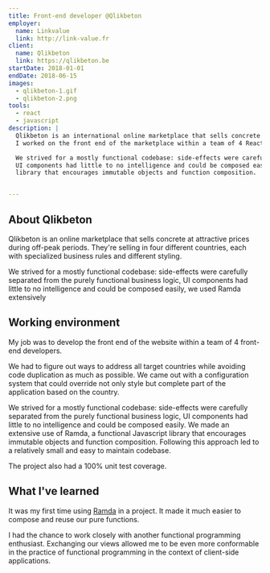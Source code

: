 ```yaml
---
title: Front-end developer @Qlikbeton
employer:
  name: Linkvalue
  link: http://link-value.fr
client:
  name: Qlikbeton
  link: https://qlikbeton.be
startDate: 2018-01-01
endDate: 2018-06-15
images:
  - qlikbeton-1.gif
  - qlikbeton-2.png
tools:
  - react
  - javascript
description: |
  Qlikbeton is an international online marketplace that sells concrete at attractive prices during off-peak periods.
  I worked on the front end of the marketplace within a team of 4 React developers.

  We strived for a mostly functional codebase: side-effects were carefully separated from the purely functional business logic,
  UI components had little to no intelligence and could be composed easily. We made an extensive use of Ramda, a functional Javascript
  library that encourages immutable objects and function composition.


---
```


## About Qlikbeton

Qlikbeton is an online marketplace that sells concrete at attractive prices during off-peak periods. They're selling in
four different countries, each with specialized business rules and different styling. 

We strived for a mostly functional codebase: side-effects were carefully separated from the purely functional business logic,
UI components had little to no intelligence and could be composed easily, we used Ramda extensively

## Working environment

My job was to develop the front end of the website within a team of 4 front-end developers.

We had to figure out ways to address all target countries while avoiding code duplication as much as possible. We came
out with a configuration system that could override not only style but complete part of the application based on the
country.

We strived for a mostly functional codebase: side-effects were carefully separated from the purely functional business logic,
UI components had little to no intelligence and could be composed easily. We made an extensive use of Ramda, a functional Javascript
library that encourages immutable objects and function composition. Following this approach led to a relatively small and easy to maintain codebase.

The project also had a 100% unit test coverage.

## What I've learned

It was my first time using [Ramda](https://ramdajs.com/) in a project. It made it much easier to compose and reuse 
our pure functions. 

I had the chance to work closely with another functional programming enthusiast. Exchanging our views allowed me
to be even more conformable in the practice of functional programming in the context of client-side applications.
